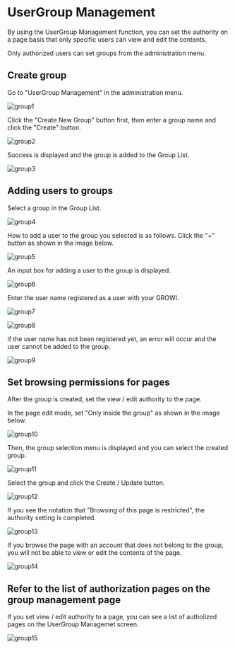 # UserGroup Management

By using the UserGroup Management function,
you can set the authority
on a page basis that only specific users can view and edit the contents.

Only authorized users can set groups from the administration menu.

## Create group

Go to "UserGroup Management" in the administration menu.

![group1](./images/group1.png)

Click the "Create New Group" button first,
then enter a group name and click the "Create" button.

![group2](./images/group2.png)

Success is displayed and the group is added to the Group List.

![group3](./images/group3.png)

## Adding users to groups

Select a group in the Group List.

![group4](./images/group4.png)


How to add a user to the group you selected is as follows.
Click the "+" button as shown in the image below.


![group5](./images/group5.png)


An input box for adding a user to the group is displayed.

![group6](./images/group6.png)

Enter the user name registered as a user with your GROWI.

![group7](./images/group7.png)

![group8](./images/group8.png)

if the user name has not been registered yet, an error will occur
and the user cannot be added to the group.

![group9](./images/group9.png)

## Set browsing permissions for pages

After the group is created, set the view / edit authority to the page.

In the page edit mode, set "Only inside the group" as shown in the image below.

![group10](./images/group10.png)

Then, the group selection menu is displayed and you can select the created group.

![group11](./images/group11.png)

Select the group and click the Create / Update button.

![group12](./images/group12.png)


If you see the notation that "Browsing of this page is restricted",
the authority setting is completed.

![group13](./images/group13.png)

If you browse the page with an account that does not belong to the group,
you will not be able to view or edit the contents of the page.

![group14](./images/group14.png)

## Refer to the list of authorization pages on the group management page

If you set view / edit authority to a page,
you can see a list of autholized pages on the UserGroup Managemet screen.

![group15](./images/group15.png)
